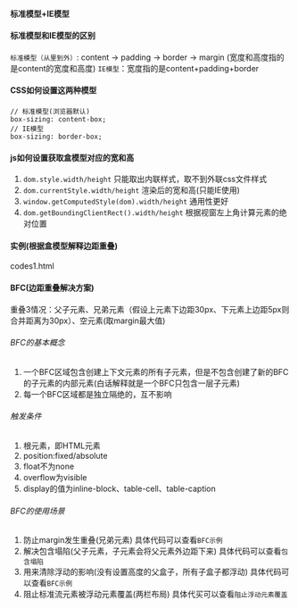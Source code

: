 #### 标准模型+IE模型
#### 标准模型和IE模型的区别
`标准模型（从里到外）`: content -> padding -> border -> margin (宽度和高度指的是content的宽度和高度)
`IE模型`：宽度指的是content+padding+border
#### CSS如何设置这两种模型
```
// 标准模型(浏览器默认)
box-sizing: content-box;
// IE模型
box-sizing: border-box;
```
#### js如何设置获取盒模型对应的宽和高
1. `dom.style.width/height`  只能取出内联样式，取不到外联css文件样式
2. `dom.currentStyle.width/height`  渲染后的宽和高(只能IE使用)
3. `window.getComputedStyle(dom).width/height`  通用性更好
4. `dom.getBoundingClientRect().width/height` 根据视窗左上角计算元素的绝对位置
#### 实例(根据盒模型解释边距重叠)
codes1.html
#### BFC(边距重叠解决方案)

重叠3情况：父子元素、兄弟元素（假设上元素下边距30px、下元素上边距5px则合并距离为30px）、空元素(取margin最大值)

###### BFC的基本概念
1. 一个BFC区域包含创建上下文元素的所有子元素，但是不包含创建了新的BFC的子元素的内部元素(白话解释就是一个BFC只包含一层子元素)
2. 每一个BFC区域都是独立隔绝的，互不影响
###### 触发条件
1. 根元素，即HTML元素
2. position:fixed/absolute
3. float不为none
4. overflow为visible
5. display的值为inline-block、table-cell、table-caption
###### BFC的使用场景
1. 防止margin发生重叠(兄弟元素)
具体代码可以查看`BFC示例`
2. 解决包含塌陷(父子元素，子元素会将父元素外边距下来)
具体代码可以查看`包含塌陷`
3. 用来清除浮动的影响(没有设置高度的父盒子，所有子盒子都浮动)
具体代码可以查看`BFC示例`
4. 阻止标准流元素被浮动元素覆盖(两栏布局)
具体代买可以查看`阻止浮动元素覆盖`
